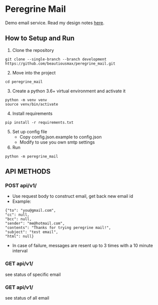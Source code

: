 # Peregrine Mail

Demo email service. Read my design notes [here](design.md).

## How to Setup and Run
1. Clone the repository
```
git clone --single-branch --branch development https://github.com/beautiousmax/peregrine_mail.git
```
2. Move into the project
```
cd peregrine_mail
```
3. Create a python 3.6+ virtual environment and activate it
```
python -m venv venv
source venv/bin/activate
```
4. Install requirements
```
pip install -r requirements.txt
```
5. Set up config file
    - Copy config.json.example to config.json
    - Modify to use you own smtp settings 
6. Run
```
python -m peregrine_mail
```

## API METHODS
### POST api/v1/
- Use request body to construct email, get back new email id
- Example:
```
{"to": "you@gmail.com", 
"cc": null, 
"bcc": null, 
"sender": "me@hotmail.com", 
"contents": "Thanks for trying peregrine mail!", 
"subject": "test email", 
"html": null}
```
- In case of failure, messages are resent up to 3 times with a 10 minute interval 

### GET api/v1/<id> 
see status of specific email

### GET api/v1/
see status of all email
